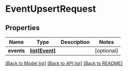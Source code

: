 # EventUpsertRequest

## Properties
Name | Type | Description | Notes
------------ | ------------- | ------------- | -------------
**events** | [**list[Event]**](Event.md) |  | [optional] 

[[Back to Model list]](../README.md#documentation-for-models) [[Back to API list]](../README.md#documentation-for-api-endpoints) [[Back to README]](../README.md)

